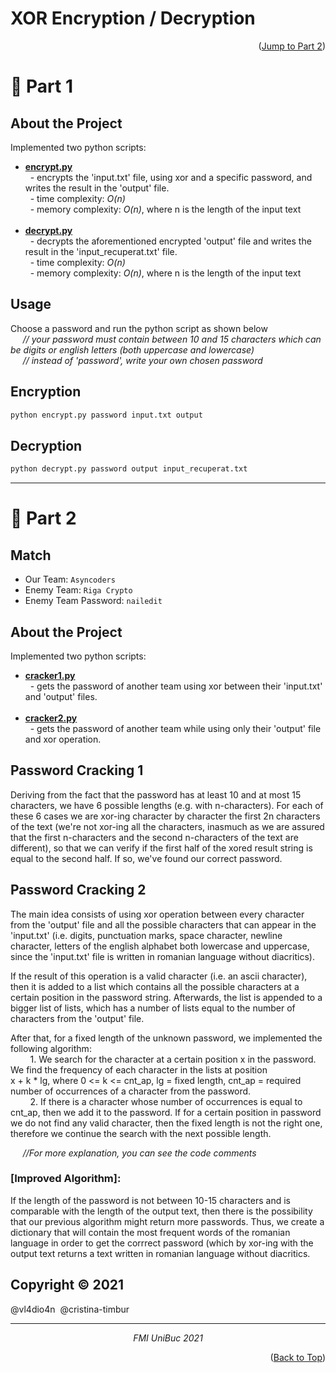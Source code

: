 # XOR Encryption / Decryption 
<p align="right">(<a href="#-part-2">Jump to Part 2</a>)</p>  

# 🚀 Part 1
## About the Project
Implemented two python scripts: 
- <a href="cracker1.py">**encrypt.py**</a>   
           &nbsp;  - encrypts the 'input.txt' file, using xor and a specific password, and writes the result in the 'output' file.  
           &nbsp;  - time complexity: _O(n)_ </br>
           &nbsp; - memory complexity: _O(n)_, where n is the length of the input text
            </br>
            </br>
- <a href="cracker1.py">**decrypt.py**</a>  
            &nbsp; - decrypts the aforementioned encrypted 'output' file and writes the result in the 'input_recuperat.txt' file.  
            &nbsp; - time complexity: _O(n)_ </br>
            &nbsp; - memory complexity: _O(n)_, where n is the length of the input text

## Usage

Choose a password and run the python script as shown below    
  *&nbsp;&nbsp;&nbsp;&nbsp; // your password must contain between 10 and 15 characters which can be digits or english letters (both uppercase and lowercase)*  
  *&nbsp;&nbsp;&nbsp;&nbsp; // instead of 'password', write your own chosen password*

## Encryption
```bash
python encrypt.py password input.txt output
```

## Decryption
```bash
python decrypt.py password output input_recuperat.txt
```
***

# 🚀 Part 2
## Match
* Our Team: ```Asyncoders```
* Enemy Team: ```Riga Crypto```
* Enemy Team Password: ```nailedit```

## About the Project
Implemented two python scripts:
- <a href="cracker1.py">**cracker1.py**</a>  
           &nbsp; - gets the password of another team using xor between their 'input.txt' and 'output' files.  
           </br>
- <a href="cracker2.py">**cracker2.py**</a>      
           &nbsp; - gets the password of another team while using only their 'output' file and xor operation.

## Password Cracking 1

Deriving from the fact that the password has at least 10 and at most 15 characters, we have 6 possible lengths (e.g. with n-characters).  For each of these 6 cases we are xor-ing character by character the first 2n characters of the text (we're not xor-ing all the characters, inasmuch as we are assured that the first n-characters and the second n-characters of the text are different), so that we can verify if the first half of the xored result string is equal to the second half. If so, we've found our correct password.

## Password Cracking 2

The main idea consists of using xor operation between every character from the 'output' file and all the possible characters that can appear in the 'input.txt' (i.e. digits, punctuation marks, space character, newline character, letters of the english alphabet both lowercase and uppercase, since the 'input.txt' file is written in romanian language without diacritics). 

If the result of this operation is a valid character (i.e. an ascii character), then it is added to a list which contains all the possible characters at a certain position in the password string. Afterwards, the list is appended to a bigger list of lists, which has a number of lists equal to the number of characters from the 'output' file.

After that, for a fixed length of the unknown password, we implemented the following algorithm:  
&nbsp;&nbsp;&nbsp;&nbsp;&nbsp; &nbsp;&nbsp;1. We search for the character at a certain position x in the password. We find the frequency of each character in the lists at position </br>  x + k * lg, where 0 <= k <= cnt_ap, lg = fixed length, cnt_ap = required number of occurrences of a character from the password.  
&nbsp;&nbsp;&nbsp;&nbsp;&nbsp; &nbsp;&nbsp;2. If there is a character whose number of occurrences is equal to cnt_ap, then we add it to the password. If for a certain position in password we do not find any valid character, then the fixed length is not the right one, therefore we continue the search with the next possible length.
    
&nbsp;&nbsp;&nbsp;&nbsp;&nbsp;_//For more explanation, you can see the code comments_

### [Improved Algorithm]:  

If the length of the password is not between 10-15 characters and is comparable with the length of the output text, then there is the possibility that our previous algorithm might return more passwords. Thus, we create a dictionary that will contain the most frequent words of the romanian language in order to get the corrrect password (which by xor-ing with the output text returns a text written in romanian language without diacritics.

## Copyright © 2021

@vl4dio4n &nbsp;@cristina-timbur 

***
*<p align="center"><a>FMI UniBuc 2021</a></p>*

<p align="right">(<a href="#top">Back to Top</a>)</p>

